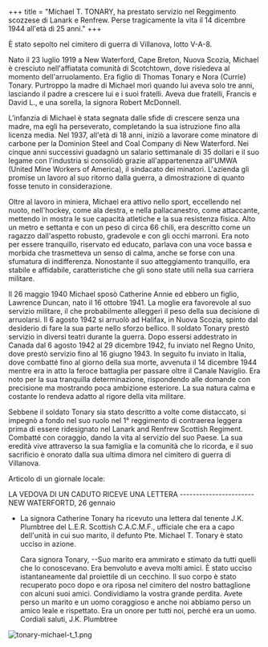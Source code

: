 +++
title = "Michael T. TONARY, ha prestato servizio nel Reggimento scozzese di Lanark e Renfrew. Perse tragicamente la vita il 14 dicembre 1944 all'età di 25 anni."
+++

È stato sepolto nel cimitero di guerra di Villanova, lotto V-A-8.

Nato il 23 luglio 1919 a New Waterford, Cape Breton, Nuova Scozia, Michael è cresciuto nell'affiatata comunità di Scotchtown, dove risiedeva al momento dell'arruolamento. Era figlio di Thomas Tonary e Nora (Currie) Tonary. 
Purtroppo la madre di Michael morì quando lui aveva solo tre anni, lasciando il padre a crescere lui e i suoi fratelli. Aveva due fratelli, Francis e David L., e una sorella, la signora Robert McDonnell.

L’infanzia di Michael è stata segnata dalle sfide di crescere senza una madre, ma egli ha perseverato, completando la sua istruzione fino alla licenza media. Nel 1937, all'età di 18 anni, iniziò a lavorare come minatore di carbone per la Dominion Steel and Coal Company di New Waterford. Nei cinque anni successivi guadagnò un salario settimanale di 35 dollari e il suo legame con l'industria si consolidò grazie all'appartenenza all'UMWA (United Mine Workers of America), il sindacato dei minatori. L'azienda gli promise un lavoro al suo ritorno dalla guerra, a dimostrazione di quanto fosse tenuto in considerazione.

Oltre al lavoro in miniera, Michael era attivo nello sport, eccellendo nel nuoto, nell'hockey, come ala destra, e nella pallacanestro, come attaccante, mettendo in mostra le sue capacità atletiche e la sua resistenza fisica.
Alto un metro e settanta e con un peso di circa 66 chili, era descritto come un ragazzo dall'aspetto robusto,  gradevole e con gli occhi marroni. Era noto per essere tranquillo, riservato ed educato, parlava con una voce bassa e morbida che trasmetteva un senso di calma, anche se forse con una sfumatura di indifferenza. Nonostante il suo atteggiamento tranquillo, era stabile e affidabile, caratteristiche che gli sono state utili nella sua carriera militare.

Il 26 maggio 1940 Michael sposò Catherine Annie ed ebbero un figlio, Lawrence Duncan, nato il 16 ottobre 1941. La moglie era favorevole al suo servizio militare, il che probabilmente alleggerì il peso della sua decisione di arruolarsi. Il 6 agosto 1942 si arruolò ad Halifax, in Nuova Scozia, spinto dal desiderio di fare la sua parte nello sforzo bellico. 
Il soldato Tonary prestò servizio in diversi teatri durante la guerra. Dopo essersi addestrato in Canada dal 6 agosto 1942 al 29 dicembre 1942, fu inviato nel Regno Unito, dove prestò servizio fino al 16 giugno 1943. In seguito fu inviato in Italia, dove combatté fino al giorno della sua morte, avvenuta il 14 dicembre 1944 mentre era in atto la feroce battaglia per passare oltre il Canale Naviglio.
Era noto per la sua tranquilla determinazione, rispondendo alle domande con precisione ma mostrando poca ambizione esteriore. La sua natura calma e costante lo rendeva adatto al rigore della vita militare.

Sebbene il soldato Tonary sia stato descritto a volte come distaccato, si impegnò a fondo nel suo ruolo nel 1° reggimento di contraerea leggera prima di essere ridesignato nel Lanark and Renfrew Scottish Regiment. 
Combatté con coraggio, dando la vita al servizio del suo Paese. 
La sua eredità vive attraverso la sua famiglia e la comunità che lo ricorda, e il suo sacrificio è onorato dalla sua ultima dimora nel cimitero di guerra di Villanova.

Articolo di un giornale locale:

LA VEDOVA DI UN CADUTO RICEVE UNA LETTERA
	-----------------------
   NEW WATERFORTD, 26 gennaio 
- La signora Catherine Tonary ha ricevuto 
una lettera dal tenente J.K. Plumbtree
del L.E.R. Scottish C.A.C.M.F., 
ufficiale che era a capo dell'unità 
in cui suo marito, il defunto Pte. Michael
 T. Tonary è stato ucciso in azione.

   Cara signora Tonary, --Suo marito 
era ammirato e stimato da tutti quelli 
che lo conoscevano. Era benvoluto
e aveva molti amici. È stato ucciso
istantaneamente dal proiettile di 
un cecchino. Il suo corpo è stato 
recuperato poco dopo e ora riposa 
nel cimitero del nostro battaglione
con alcuni suoi amici.
Condividiamo la vostra grande perdita. 
Avete perso un marito e un uomo coraggioso
e anche noi abbiamo perso
un amico leale e rispettato. Era un
onore per tutti noi, perché era un uomo. 
Cordiali saluti,
J.K. Plumbtree

![tonary-michael-t_1.png](/images/Soldiers/tonary-michael-t_1.png)

